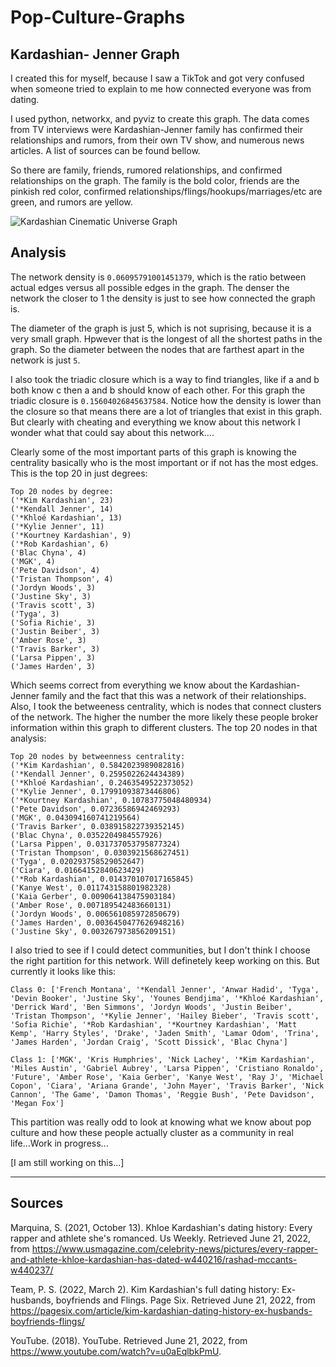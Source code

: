 # Pop-Culture-Graphs


## Kardashian- Jenner Graph
I created this for myself, because I saw a TikTok and got very confused when someone tried to explain to me how connected everyone was from dating.

I used python, networkx, and pyviz to create this graph. The data comes from TV interviews were Kardashian-Jenner family has confirmed their relationships and rumors, from their own TV show, and numerous news articles. A list of sources can be found bellow.

So there are family, friends, rumored relationships, and confirmed relationships on the graph. The family is the bold color, friends are the pinkish red color, confirmed relationships/flings/hookups/marriages/etc are green, and rumors are yellow.

![Kardashian Cinematic Universe Graph](https://user-images.githubusercontent.com/37605496/174937744-a3717226-a2f5-467b-bec6-0f63e37aef5e.png)


## Analysis

The network density is ```0.06095791001451379```, which is the ratio between actual edges versus all possible edges in the graph. The denser the network the closer to 1 the density is just to see how connected the graph is. 

The diameter of the graph is just 5, which is not suprising, because it is a very small graph. Hpwever that is the longest of all the shortest paths in the graph. So the diameter between the nodes that are farthest apart in the network is just ```5```. 

I also took the triadic closure which is a way to find triangles, like if a and b both know c then a and b should know of each other. For this graph the triadic closure is ```0.15604026845637584```. Notice how the density is lower than the closure so that means there are a lot of triangles that exist in this graph. But clearly with cheating and everything we know about this network I wonder what that could say about this network....

Clearly some of the most important parts of this graph is knowing the centrality basically who is the most important or if not has the most edges. This is the top 20 in just degrees: 
```
Top 20 nodes by degree:
('*Kim Kardashian', 23)
('*Kendall Jenner', 14)
('*Khloé Kardashian', 13)
('*Kylie Jenner', 11)
('*Kourtney Kardashian', 9)
('*Rob Kardashian', 6)
('Blac Chyna', 4)
('MGK', 4)
('Pete Davidson', 4)
('Tristan Thompson', 4)
('Jordyn Woods', 3)
('Justine Sky', 3)
('Travis scott', 3)
('Tyga', 3)
('Sofia Richie', 3)
('Justin Beiber', 3)
('Amber Rose', 3)
('Travis Barker', 3)
('Larsa Pippen', 3)
('James Harden', 3)
```
Which seems correct from everything we know about the Kardashian-Jenner family and the fact that this was a network of their relationships. Also, I took the betweeness centrality, which is nodes that connect clusters of the network. The higher the number the more likely these people broker information within this graph to different clusters. The top 20 nodes in that analysis:
```
Top 20 nodes by betweenness centrality:
('*Kim Kardashian', 0.5842023989082816)
('*Kendall Jenner', 0.2595022624434389)
('*Khloé Kardashian', 0.2463549522373052)
('*Kylie Jenner', 0.17991093873446806)
('*Kourtney Kardashian', 0.10783775048480934)
('Pete Davidson', 0.07236586942469293)
('MGK', 0.043094160741219564)
('Travis Barker', 0.038915822739352145)
('Blac Chyna', 0.0352204984557926)
('Larsa Pippen', 0.031737053795877324)
('Tristan Thompson', 0.0303921568627451)
('Tyga', 0.020293758529052647)
('Ciara', 0.01664152840623429)
('*Rob Kardashian', 0.014370107017165845)
('Kanye West', 0.011743158801982328)
('Kaia Gerber', 0.009064138475903184)
('Amber Rose', 0.007189542483660131)
('Jordyn Woods', 0.006561085972850679)
('James Harden', 0.0036450477626948216)
('Justine Sky', 0.003267973856209151)
```

I also tried to see if I could detect communities, but I don't think I choose the right partition for this network. Will definetely keep working on this. But currently it looks like this: 
```
Class 0: ['French Montana', '*Kendall Jenner', 'Anwar Hadid', 'Tyga', 'Devin Booker', 'Justine Sky', 'Younes Bendjima', '*Khloé Kardashian', 'Derrick Ward', 'Ben Simmons', 'Jordyn Woods', 'Justin Beiber', 'Tristan Thompson', '*Kylie Jenner', 'Hailey Bieber', 'Travis scott', 'Sofia Richie', '*Rob Kardashian', '*Kourtney Kardashian', 'Matt Kemp', 'Harry Styles', 'Drake', 'Jaden Smith', 'Lamar Odom', 'Trina', 'James Harden', 'Jordan Craig', 'Scott Dissick', 'Blac Chyna']

Class 1: ['MGK', 'Kris Humphries', 'Nick Lachey', '*Kim Kardashian', 'Miles Austin', 'Gabriel Aubrey', 'Larsa Pippen', 'Cristiano Ronaldo', 'Future', 'Amber Rose', 'Kaia Gerber', 'Kanye West', 'Ray J', 'Michael Copon', 'Ciara', 'Ariana Grande', 'John Mayer', 'Travis Barker', 'Nick Cannon', 'The Game', 'Damon Thomas', 'Reggie Bush', 'Pete Davidson', 'Megan Fox']
```
This partition was really odd to look at knowing what we know about pop culture and how these people actually cluster as a community in real life...Work in progress...

[I am still working on this...]


-------------------------------

## Sources
Marquina, S. (2021, October 13). Khloe Kardashian's dating history: Every rapper and athlete she's romanced. Us Weekly. Retrieved June 21, 2022, from https://www.usmagazine.com/celebrity-news/pictures/every-rapper-and-athlete-khloe-kardashian-has-dated-w440216/rashad-mccants-w440237/ 

Team, P. S. (2022, March 2). Kim Kardashian's full dating history: Ex-husbands, boyfriends and Flings. Page Six. Retrieved June 21, 2022, from https://pagesix.com/article/kim-kardashian-dating-history-ex-husbands-boyfriends-flings/ 

YouTube. (2018). YouTube. Retrieved June 21, 2022, from https://www.youtube.com/watch?v=u0aEqlbkPmU. 
